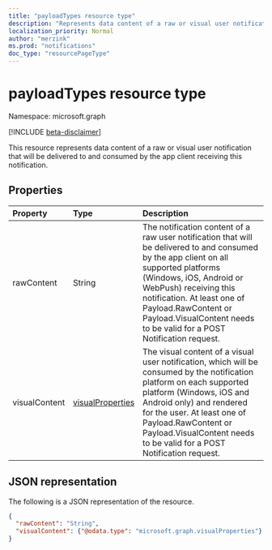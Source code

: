 ```yaml
---
title: "payloadTypes resource type"
description: "Represents data content of a raw or visual user notification that will be delivered to and consumed by the app client receiving this notification."
localization_priority: Normal
author: "merzink"
ms.prod: "notifications"
doc_type: "resourcePageType"
---
```


# payloadTypes resource type

Namespace: microsoft.graph

[!INCLUDE [beta-disclaimer](../../includes/beta-disclaimer.md)]

This resource represents data content of a raw or visual user notification that will be delivered to and consumed by the app client receiving this notification.

## Properties

| Property     | Type        | Description |
|:-------------|:------------|:------------|
|rawContent|String|The notification content of a raw user notification that will be delivered to and consumed by the app client on all supported platforms (Windows, iOS, Android or WebPush) receiving this notification. At least one of Payload.RawContent or Payload.VisualContent needs to be valid for a POST Notification request.|
|visualContent|[visualProperties](visualproperties.md)|The visual content of a visual user notification, which will be consumed by the notification platform on each supported platform (Windows, iOS and Android only) and rendered for the user. At least one of Payload.RawContent or Payload.VisualContent needs to be valid for a POST Notification request.|


## JSON representation

The following is a JSON representation of the resource.

<!-- {
  "blockType": "resource",
  "optionalProperties": [

  ],
  "@odata.type": "microsoft.graph.payloadTypes",
  "baseType": null
}-->

```json
{
  "rawContent": "String",
  "visualContent": {"@odata.type": "microsoft.graph.visualProperties"}
}
```

<!-- uuid: 16cd6b66-4b1a-43a1-adaf-3a886856ed98
2019-02-04 14:57:30 UTC -->
<!-- {
  "type": "#page.annotation",
  "description": "payloadTypes resource",
  "keywords": "",
  "section": "documentation",
  "tocPath": ""
}-->

